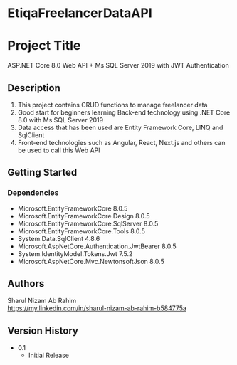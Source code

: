 # EtiqaFreelancerDataAPI

# Project Title

ASP.NET Core 8.0 Web API + Ms SQL Server 2019 with JWT Authentication

## Description

1. This project contains CRUD functions to manage freelancer data
2. Good start for beginners learning Back-end technology using .NET Core 8.0 with Ms SQL Server 2019
4. Data access that has been used are Entity Framework Core, LINQ and SqlClient
5. Front-end technologies such as Angular, React, Next.js and others can be used to call this Web API

## Getting Started

### Dependencies

* Microsoft.EntityFrameworkCore 8.0.5
* Microsoft.EntityFrameworkCore.Design 8.0.5
* Microsoft.EntityFrameworkCore.SqlServer 8.0.5
* Microsoft.EntityFrameworkCore.Tools 8.0.5
* System.Data.SqlClient 4.8.6
* Microsoft.AspNetCore.Authentication.JwtBearer 8.0.5
* System.IdentityModel.Tokens.Jwt 7.5.2
* Microsoft.AspNetCore.Mvc.NewtonsoftJson 8.0.5

## Authors

Sharul Nizam Ab Rahim  
https://my.linkedin.com/in/sharul-nizam-ab-rahim-b584775a

## Version History

* 0.1
    * Initial Release
